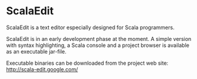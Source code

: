 ScalaEdit
=========
ScalaEdit is a text editor especially designed for Scala programmers.

ScalaEdit is in an early development phase at the moment. A simple version with syntax highlighting, a Scala console and a project browser is available as an executable jar-file.

Executable binaries can be downloaded from the project web site: 
http://scala-edit.google.com/